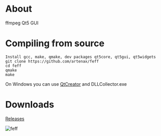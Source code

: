 # About
ffmpeg Qt5 GUI

# Compiling from source
```
Install gcc, make, qmake, dev packages qt5core, qt5gui, qt5widgets
git clone https://github.com/artenax/feff
cd feff
qmake
make
```
On Windows you can use [QtCreator](https://download.qt.io/new_archive/qt/5.5/5.5.1/qt-opensource-windows-x86-mingw492-5.5.1.exe) and DLLCollector.exe

# Downloads
[Releases](https://github.com/artenax/feff/releases)

![feff](https://user-images.githubusercontent.com/107228652/218304235-18dc352f-635b-46cd-bc31-0daedec1e17d.png)
